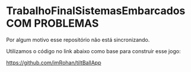 # TrabalhoFinalSistemasEmbarcados COM PROBLEMAS

Por algum motivo esse repositório não está sincronizando.

Utilizamos o código no link abaixo como base para construir esse jogo:

  https://github.com/imRohan/tiltBallApp
